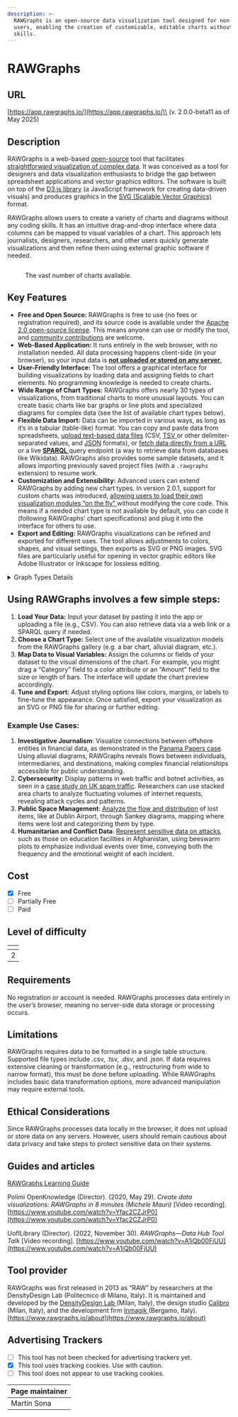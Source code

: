 ```yaml
---
description: >-
  RAWGraphs is an open-source data visualization tool designed for non-technical
  users, enabling the creation of customizable, editable charts without coding
  skills.
---
```


# RAWGraphs

## URL

[https://app.rawgraphs.io/](https://app.rawgraphs.io/)\
(v. 2.0.0-beta11 as of May 2025)

## Description

RAWGraphs is a web-based [open-source](https://github.com/rawgraphs/rawgraphs-app) tool that facilitates [straightforward visualization of complex data](https://www.rawgraphs.io/about). It was conceived as a tool for designers and data visualization enthusiasts to bridge the gap between spreadsheet applications and vector graphics editors​. The software is built on top of the [D3.js library](https://d3js.org/) (a JavaScript framework for creating data-driven visuals) and produces graphics in the [SVG (Scalable Vector Graphics)](https://de.wikipedia.org/wiki/Scalable_Vector_Graphics) format​.&#x20;

RAWGraphs allows users to create a variety of charts and diagrams without any coding skills. It has an intuitive drag-and-drop interface where data columns can be mapped to visual variables of a chart. This approach lets journalists, designers, researchers, and other users quickly generate visualizations and then refine them using external graphic software if needed​.

<figure><img src=".gitbook/assets/image.png" alt=""><figcaption><p>The vast number of charts available.</p></figcaption></figure>

## Key Features

* **Free and Open Source:** RAWGraphs is free to use (no fees or registration required), and its source code is available under the [Apache 2.0 open-source license](https://github.com/rawgraphs/rawgraphs-app). This means anyone can use or modify the tool, and [community contributions](https://www.rawgraphs.io/learning/what-is-rawgraphs-our-approach-to-data-visualization) are welcome.
* **Web-Based Application:** It runs entirely in the web browser, with no installation needed. All data processing happens client-side (in your browser), so your input data is [**not uploaded or stored on any server**​.](https://www.rawgraphs.io/learning/how-to-load-and-format-your-data-for-rawgraphs)&#x20;
* **User-Friendly Interface:** The tool offers a graphical interface for building visualizations by loading data and assigning fields to chart elements. No programming knowledge is needed to create chart&#x73;**.**
* **Wide Range of Chart Types:** RAWGraphs offers nearly 30 types of visualizations, from traditional charts to more unusual layouts​. You can create basic charts like bar graphs or line plots and specialized diagrams for complex data (see the list of available chart types below).
* **Flexible Data Import:** Data can be imported in various ways, as long as it’s in a tabular (table-like) format. You can copy and paste data from spreadsheets, [upload text-based data files](https://www.rawgraphs.io/learning/how-to-load-and-format-your-data-for-rawgraphs) (CSV, [TSV ](https://en.wikipedia.org/wiki/Tab-separated_values)or other delimiter-separated values, and [JSON](https://en.wikipedia.org/wiki/JSON) formats)​, or [fetch data directly from a URL](https://www.rawgraphs.io/learning/how-to-load-and-format-your-data-for-rawgraphs) or a live [**SPARQL** ](https://en.wikipedia.org/wiki/SPARQL)query endpoint (a way to retrieve data from databases like Wikidata). RAWGraphs also provides some sample datasets, and it allows importing previously saved project files (with a `.rawgraphs` extension) to resume work.
* **Customization and Extensibility:** Advanced users can extend RAWGraphs by adding new chart types. In version 2.0.1, support for custom charts was introduced, [allowing users to load their own visualization modules “on the fly” ](https://www.rawgraphs.io/post/rawgraphs-updates-with-version-2-0-1)without modifying the core code​. This means if a needed chart type is not available by default, you can code it (following RAWGraphs’ chart specifications) and plug it into the interface for others to use.
* **Export and Editing:** RAWGraphs visualizations can be refined and exported for different uses. The tool allows adjustments to colors, shapes, and visual settings, then exports as SVG or PNG images. SVG files are particularly useful for opening in vector graphic editors like Adobe Illustrator or Inkscape for lossless editing.

<details>

<summary>Graph Types Details</summary>

**Comparison:**

* **Bar Chart** – Uses rectangular bars (vertical or horizontal) to compare values across categories, with bar length proportional to the value (​[en.wikipedia.org](https://en.wikipedia.org/wiki/Bar_chart)). This chart highlights differences between discrete categories, making it easy to compare magnitudes side by side.
* [**Multiset (Grouped) Bar Chart**](https://plotset.com/blog/create-bar-charts) – A clustered bar chart that presents multiple bars side-by-side for each category, allowing comparison of sub-categories within each group​. Each group of bars represents a category, and each bar in the group is a sub-category, facilitating comparisons both within and across categories.
* [**Line Chart**](https://www.investopedia.com/terms/l/linechart.asp) – Plots data points connected by lines to show trends or changes over continuous intervals (often time)​. It’s commonly used to compare how one or more series evolve over time, emphasizing the pattern or trend of the data rather than individual values.
* [**Radar Chart**](https://datavizproject.com/data-type/radar-diagram/) – Displays multivariate data on multiple axes starting from the same center point, with data points connected to form a polygon​. It allows comparison of multiple quantitative variables for one or more entities; for example, comparing several individuals’ performance across a set of metrics on a single radial chart.
* [**Slope Graph**](https://seeingdata.org/taketime/inside-the-chart-slope-graph/) – Connects two data points (e.g. two time periods) for each category with a line to emphasize the change (slope)​. It is essentially a “before-and-after” comparison showing increases or decreases for multiple items between two conditions, highlighting relative changes clearly.
* [**Bump Chart**](https://blog.dailydoseofds.com/p/visualise-the-change-in-rank-over) – Shows rank or order changes over time by drawing lines for each item across different time points (with the vertical position indicating rank)​. This chart is useful for comparing how the relative standing of items (e.g. team rankings, category positions) shifts between time periods.
* [**Gantt Chart**](https://opentext.ku.edu/teams/chapter/gantt-chart/) – A type of bar chart used for schedules, listing tasks on the vertical axis and time on the horizontal axis​. Each task is represented by a horizontal bar spanning its start to end time, making it easy to compare durations and timelines of tasks within a project schedule.

**Distribution:**

* [**Scatter Plot**](https://www.westga.edu/academics/research/vrc/assets/docs/scatterplots_and_correlation_notes.pdf) **(**[**Bubble Chart**](https://en.wikipedia.org/wiki/Bubble_chart)**)** – Plots individual data points on two axes to display the joint distribution of two variables​. Each point’s position shows values of one variable vs. the other, revealing patterns, correlations, or clustering (and sometimes point size or color encodes additional dimensions).
* [**Beeswarm Plot**](https://r-graph-gallery.com/beeswarm.html) – A one-dimensional scatter plot (like a strip chart) where points are jittered and packed to avoid overlap​. It displays the distribution of a single variable (or one per category) by showing each data point, with the density indicated by how tightly the points cluster (wider sections indicate more data frequency).
* [**Box Plot**](https://www.atlassian.com/data/charts/box-plot-complete-guide) – Uses a box and “whiskers” to summarize a distribution’s center and spread. The box spans the interquartile range (middle 50% of data) with a line for the median, and whiskers (with potential dots for outliers) extend to show the overall range, giving a quick view of median, variability, and outliers of one or more groups.
* [**Violin Plot**](https://www.atlassian.com/data/charts/violin-plot-complete-guide) – Combines aspects of a box plot and a kernel density plot to show distribution. It displays the density of the data at different values (wider sections mean more frequent values) for one or more groups, usually mirrored symmetrically, while often also indicating median and quartiles inside the “violin.”
* [**Histogram**](https://en.wikipedia.org/wiki/Histogram) **(**[**Hexagonal Binning**](https://www.kwanlin.com/docs/domains/data-visualization/hexbin-plot/)**)** – Groups continuous bivariate data into hexagon bins, visualizing the density of points in a scatterplot. In RAWGraphs, hexagonal binning aggregates many data points into hexagon cells and uses color or size to indicate the number of observations in each, revealing the distribution pattern and concentration areas in two-dimensional data without overplotting.
* [**Contour Plot**](https://www.itl.nist.gov/div898/handbook/eda/section3/contour.htm) – Depicts density or frequency in a two-variable distribution using contour lines (or colored bands) connecting points of equal value​. It’s like a topographic map for data: often used to show the density of observations in a scatter (with smooth curves encircling high-density regions), allowing one to see where values concentrate.
* [**Horizon Graph**](https://digitaldatastories.it/2022/12/27/socioviz-rawgraphs-what-a-combo/) – A compressed time-series area chart that layers bands of color to show a quantitative variable’s distribution over time​. The area under the line is split into bands (often with positive and negative values layered and color-coded), effectively stacking portions to allow comparison of peaks and valleys in a more compact space while still conveying the data’s variation over a continuous interval.
* [**Convex Hull Plot**](https://graphica.app/catalogue/convex-hull) – Encloses scattered data points for each category within a convex polygon (hull) to highlight the group’s span. The convex hull is the smallest convex shape containing all points of a group​ so this chart shows the overall area or spread of each cluster in a scatterplot, aiding visual separation of clusters or categories by outlining their boundaries.
* [**Voronoi Diagram**](https://en.wikipedia.org/wiki/Voronoi_diagram) – Partitioning of the plane into regions based on distance to a set of seed points (data points)​. Each data point has a corresponding cell that contains all locations closer to that point than to any other; as a visualization, a Voronoi diagram can reveal the influence area of each point and the spatial distribution structure (often used to analyze proximity or clustering in spatial data).

**Relationship:**

* [**Arc Diagram**](https://digitaldatastories.it/2022/12/27/socioviz-rawgraphs-what-a-combo/) – Displays pairwise relationships among a set of items with arcs connecting related nodes along a line​. The items (nodes) are laid out along a single axis, and connections between them are drawn as curved lines (arches) above or below the axis; this format highlights relationships (like links in a network or sequence) while maintaining a linear order of nodes.
* [Chord Chart ](https://en.wikipedia.org/wiki/Chord_diagram_\(information_visualization\))– Shows inter-relationships between categories using a circular layout​. Categories are arranged around a circle, and flows or connections between them are drawn as ribbons (chords) connecting the circle’s circumference; the width or size of each chord is proportional to the value or intensity of the relationship, making it useful for visualizing complex networks or flow between multiple groups.
* [**Parallel Coordinates**](https://en.wikipedia.org/wiki/Parallel_coordinates) – Plots high-dimensional data as lines crossing multiple parallel axes (one for each variable)​. Each record in the dataset is represented by a polyline that intersects each vertical axis at the position corresponding to its value for that variable, allowing analysts to observe relationships, patterns, or clusters across many variables simultaneously (for example, seeing if high values in one dimension correspond to low or high values in another).
* [**Circular Dendrogram**](https://blogs.library.unt.edu/digital-scholarship/2017/05/18/raw-data-visualization-dendrograms/) – A radial tree diagram for hierarchical data (a tree drawn in a circle)​. It starts with a root in the center and branches outward in concentric rings; each ring represents the next level of the hierarchy. This shows parent–child relationships in a hierarchy, like a cluster or taxonomy, in a compact circular form, useful for visualizing organizational structures or clustered data groups.
* [**Cluster Dendrogram (Linear)**](https://blogs.library.unt.edu/digital-scholarship/2017/05/18/raw-data-visualization-dendrograms/) – A traditional tree diagram that displays hierarchical relationships with a rooted tree structure (drawn top-down or left-to-right)​. Each merge or branch represents a grouping of similar items, so you can trace how individual elements join into clusters. This chart is used to illustrate classifications or cluster analysis results, emphasizing the relationship and distances between groups.
* [**Matrix Plot**](https://fastercapital.com/content/Visualization-Techniques--Matrix-Plots--Visualizing-Data-Relationships-in-Grids.html) – Uses a grid of cells to represent relationships between two sets of categories (or a pair of variables), often with color indicating the strength or value of the relationship. For example, an adjacency matrix or correlation matrix can be shown as a matrix plot, where rows and columns correspond to categories and the cell color or intensity encodes the relationship value. This provides a bird’s-eye view of all pairwise relationships in a dataset, uncovering patterns such as clusters or correlations (darker or differently colored cells signal stronger relationships)​.

**Composition:**

* [**Pie Chart**](https://act-on.com/learn/blog/data-visualization-101-how-to-make-better-pie-charts-and-bar-graphs/) – A circular chart divided into slices where each slice represents a part of the whole​. The size of each slice is proportional to its percentage of the total, making this chart ideal for showing how a whole is split among different categories (e.g. market share distribution).
* [**Stacked Bar Chart**](https://plotset.com/blog/create-bar-charts) – Shows parts of a whole by stacking sub-category values within a single bar for each category​. Each bar is divided into color-coded segments for each sub-component, so the full length of the bar represents the total, while segment lengths show each component’s contribution. This lets you compare both the overall totals across categories and the breakdown of those totals by sub-category.
* [**Streamgraph** ](https://digitaldatastories.it/2022/12/27/socioviz-rawgraphs-what-a-combo/)– A variant of a stacked area chart with a flowing, organic shape (often centered baseline) used to show how a total is composed over time​. Multiple time-series (categories) are stacked on top of each other, but typically around a central axis, creating a “stream” appearance. It visualizes the changing contributions of categories over a continuous dimension (like time), highlighting both the overall trend and the share of each component in the total at any point.
* [**Sunburst Diagram**](https://datavizproject.com/data-type/sunburst-diagram/) – A radial space-filling chart for hierarchical data depicted with concentric rings​. Each ring represents a level of the hierarchy, with the innermost circle as the top level (root) and outer rings as deeper levels. Each segment’s size shows its value proportion within its parent category. This chart reveals the composition of each branch of a hierarchy and how they contribute to the whole, in a visually compact form.
* [**Treemap**](https://www.nngroup.com/articles/treemaps/) – Displays hierarchical data as a set of nested rectangles, where each rectangle’s area is proportional to a value​. Categories are represented by rectangles, and subcategories nest inside their parent’s rectangle. The size (and often color) of each rectangle conveys the quantitative weight of each node in the hierarchy. Treemaps make efficient use of space to show parts-to-whole at multiple levels, useful for spotting large vs. small contributors in complex hierarchies.
* [**Circle Packing**](https://www.ibm.com/docs/en/watsonx/saas?topic=types-circle-packing-charts) – Similar to a treemap but uses nested circles to represent a hierarchy​. Each circle contains smaller circles representing subcategories; the area of each circle reflects the value of that item. This gives a packed bubble-like visualization of composition, emphasizing inclusion (each smaller circle is part of a larger circle) and making it easy to see hierarchical groupings, though less space-efficient than treemaps.

**Flow:**

* [**Sankey Diagram**](https://plotly.com/julia/sankey-diagram/) – A flow diagram that visualizes the movement of quantities between stages or categories, using arrows whose width is proportional to the flow volume​. It often shows inputs and outputs of a process (or transformations from one set of categories to another), with the thickness of the bands emphasizing the magnitude of the flow. This helps track how a whole breaks down into parts as it moves through a system (e.g. energy or money transfers).
* [**Alluvial Diagram**](https://digitaldatastories.it/2022/12/27/socioviz-rawgraphs-what-a-combo/) – A type of flow chart that focuses on changes in group composition over time or between states. Categories at different stages (or time points) are connected by ribbons whose width is proportional to the quantity flowing between them. It highlights how elements merge or split as they progress, visually linking categorical variables or time steps. Alluvial diagrams are great for seeing how groups evolve (e.g. how people migrate between different categories across years), with the curved flows making it easy to follow the path of each portion of the data.

**Sources:** RAWGraphs official documentation and tutorials, as well as data visualization references​. (All chart definitions above are based on the latest RAWGraphs 2.x chart types and commonly accepted descriptions of each chart).

</details>



## Using RAWGraphs involves a few simple steps:

1. **Load Your Data:** Input your dataset by pasting it into the app or uploading a file (e.g., CSV). You can also retrieve data via a web link or a SPARQL query if needed.
2. **Choose a Chart Type:** Select one of the available visualization models from the RAWGraphs gallery (e.g. a bar chart, alluvial diagram, etc.).
3. **Map Data to Visual Variables:** Assign the columns or fields of your dataset to the visual dimensions of the chart. For example, you might drag a “Category” field to a color attribute or an “Amount” field to the size or length of bars. The interface will update the chart preview accordingly.
4. **Tune and Export:** Adjust styling options like colors, margins, or labels to fine-tune the appearance. Once satisfied, export your visualization as an SVG or PNG file for sharing or further editing​.&#x20;

### **Example Use Cases**:

1. **Investigative Journalism**: Visualize connections between offshore entities in financial data, as demonstrated in the [Panama Papers case](https://www.rawgraphs.io/gallery/the-belgians-in-the-panama-papers). Using alluvial diagrams, RAWGraphs reveals flows between individuals, intermediaries, and destinations, making complex financial relationships accessible for public understanding.
2. **Cybersecurity**: Display patterns in web traffic and botnet activities, as seen in a [case study on UK spam traffic](https://www.behance.net/gallery/37500391/WIRED-UK-The-Rise-and-Fall-of-the-UKs-Biggest-Spammer). Researchers can use stacked area charts to analyze fluctuating volumes of internet requests, revealing attack cycles and patterns.
3. **Public Space Management**: [Analyze the flow and distribution](https://www.rawgraphs.io/gallery/objects-left-behind) of lost items, like at Dublin Airport, through Sankey diagrams, mapping where items were lost and categorizing them by type.
4. **Humanitarian and Conflict Data**: [Represent sensitive data on attacks](https://www.rawgraphs.io/gallery/emergency-afghanistan20), such as those on education facilities in Afghanistan, using beeswarm plots to emphasize individual events over time, conveying both the frequency and the emotional weight of each incident.

## Cost

* [x] Free
* [ ] Partially Free
* [ ] Paid

## Level of difficulty

<table><thead><tr><th data-type="rating" data-max="5"></th></tr></thead><tbody><tr><td>2</td></tr></tbody></table>

## Requirements

No registration or account is needed. RAWGraphs processes data entirely in the user’s browser, meaning no server-side data storage or processing occurs.

## Limitations

RAWGraphs requires data to be formatted in a single table structure. Supported file types include .csv, .tsv, .dsv, and .json. If data requires extensive cleaning or transformation (e.g., restructuring from wide to narrow format), this must be done before uploading. While RAWGraphs includes basic data transformation options, more advanced manipulation may require external tools.

## Ethical Considerations

Since RAWGraphs processes data locally in the browser, it does not upload or store data on any servers. However, users should remain cautious about data privacy and take steps to protect sensitive data on their systems.

## Guides and articles

[RAWGraphs Learning Guide](https://www.rawgraphs.io/learning)

Polimi OpenKnowledge (Director). (2020, May 29). _Create data visualizations: RAWGraphs in 8 minutes (Michele Mauri)_ \[Video recording]. [https://www.youtube.com/watch?v=Yfac2CZJrP0](https://www.youtube.com/watch?v=Yfac2CZJrP0)

UofILibrary (Director). (2022, November 30). _RAWGraphs—Data Hub Tool Talk_ \[Video recording]. [https://www.youtube.com/watch?v=A1iQb00FjUU](https://www.youtube.com/watch?v=A1iQb00FjUU)

## Tool provider

RAWGraphs was first released in 2013 as “RAW” by researchers at the DensityDesign Lab (Politecnico di Milano, Italy). It is maintained and developed by the [DensityDesign Lab ](https://densitydesign.org/)(Milan, Italy), the design studio [Calibro](https://calib.ro/) (Milan, Italy), and the development firm [Inmagik ](https://inmagik.com/)(Bergamo, Italy)​. [https://www.rawgraphs.io/about](https://www.rawgraphs.io/about)

## Advertising Trackers

* [ ] This tool has not been checked for advertising trackers yet.
* [x] This tool uses tracking cookies. Use with caution.
* [ ] This tool does not appear to use tracking cookies.

| Page maintainer |
| --------------- |
| Martin Sona     |
